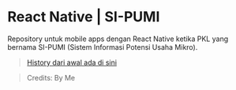 # React Native | SI-PUMI
Repository untuk mobile apps dengan React Native ketika PKL yang bernama SI-PUMI (Sistem Informasi Potensi Usaha Mikro).

> [History dari awal ada di sini](https://github.com/melaniesfr/pkl)

> Credits: By Me
